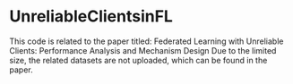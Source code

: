 # UnreliableClientsinFL
This code is related to the paper titled: Federated Learning with Unreliable Clients: Performance Analysis and Mechanism Design
Due to the limited size, the related datasets are not uploaded, which can be found in the paper.
